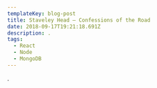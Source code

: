 ```yaml
---
templateKey: blog-post
title: Staveley Head – Confessions of the Road
date: 2018-09-17T19:21:18.691Z
description: .
tags:
  - React
  - Node
  - MongoDB
---
```

.

